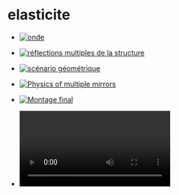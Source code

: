 # elasticite

* [![onde](http://blog.invibe.net/files/elasticite/onde.png)](http://blog.invibe.net/posts/2015-11-29%20%C3%A9lasticit%C3%A9%20-%20sc%C3%A9nario%20onde.ipynb)
* [![réflections multiples de la structure](http://blog.invibe.net/files/elasticite/crabe.png)](http://blog.invibe.net/posts/2015-11-02%20%C3%A9lasticit%C3%A9%20expansion%20en%20miroir%20-%20exploration%20param%C3%A8tres.ipynb)
* [![scénario géométrique](http://blog.invibe.net/files/elasticite/geom.png)](http://blog.invibe.net/posts/2015-11-27%20%C3%A9lasticit%C3%A9%2C%20geometrie.ipynb)
* [![Physics of multiple mirrors](http://blog.invibe.net/files/elasticite/mirror.png)](http://blog.invibe.net/posts/2015-11-02%20%C3%A9lasticit%C3%A9%20expansion%20en%20miroir%20-%20principes.ipynb)
* [![Montage final](http://blog.invibe.net/files/elasticite/master.png)](http://blog.invibe.net/posts/2015-12-05%20%C3%A9lasticit%C3%A9%20-%20sc%C3%A9nario%20final%20montage.ipynb)

* ![Image Alt](https://raw.githubusercontent.com/laurentperrinet/elasticite/master/files/elastic_fresnel_gauche.mp4)
